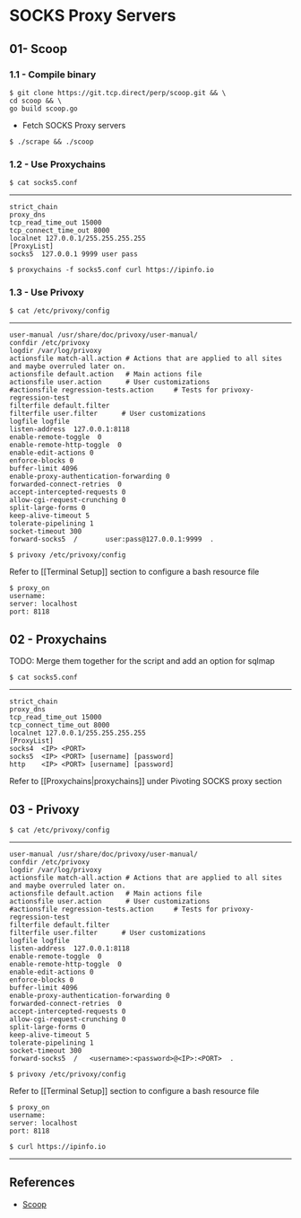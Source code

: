 # SOCKS Proxy Servers

## 01- Scoop

### 1.1 - Compile binary

```
$ git clone https://git.tcp.direct/perp/scoop.git && \
cd scoop && \
go build scoop.go
```

- Fetch SOCKS Proxy servers

`$ ./scrape && ./scoop`

### 1.2 - Use Proxychains

`$ cat socks5.conf`

---

```
strict_chain  
proxy_dns  
tcp_read_time_out 15000  
tcp_connect_time_out 8000  
localnet 127.0.0.1/255.255.255.255  
[ProxyList]  
socks5  127.0.0.1 9999 user pass
```

`$ proxychains -f socks5.conf curl https://ipinfo.io`

### 1.3 - Use Privoxy

`$ cat /etc/privoxy/config`

---

```
user-manual /usr/share/doc/privoxy/user-manual/
confdir /etc/privoxy
logdir /var/log/privoxy
actionsfile match-all.action # Actions that are applied to all sites and maybe overruled later on.
actionsfile default.action   # Main actions file
actionsfile user.action      # User customizations
#actionsfile regression-tests.action     # Tests for privoxy-regression-test
filterfile default.filter
filterfile user.filter      # User customizations
logfile logfile
listen-address  127.0.0.1:8118
enable-remote-toggle  0
enable-remote-http-toggle  0
enable-edit-actions 0
enforce-blocks 0
buffer-limit 4096
enable-proxy-authentication-forwarding 0
forwarded-connect-retries  0
accept-intercepted-requests 0
allow-cgi-request-crunching 0
split-large-forms 0
keep-alive-timeout 5
tolerate-pipelining 1
socket-timeout 300
forward-socks5  /       user:pass@127.0.0.1:9999  .
```

`$ privoxy /etc/privoxy/config`

Refer to [[Terminal Setup]] section to configure a bash resource file

```
$ proxy_on
username:
server: localhost
port: 8118
```

## 02 - Proxychains

TODO: Merge them together for the script and add an option for sqlmap

`$ cat socks5.conf`

---

```
strict_chain
proxy_dns
tcp_read_time_out 15000
tcp_connect_time_out 8000
localnet 127.0.0.1/255.255.255.255
[ProxyList]
socks4  <IP> <PORT>
socks5  <IP> <PORT> [username] [password]
http    <IP> <PORT> [username] [password]
```

Refer to [[Proxychains|proxychains]] under Pivoting SOCKS proxy section



## 03 - Privoxy

`$ cat /etc/privoxy/config`

---

```
user-manual /usr/share/doc/privoxy/user-manual/
confdir /etc/privoxy
logdir /var/log/privoxy
actionsfile match-all.action # Actions that are applied to all sites and maybe overruled later on.
actionsfile default.action   # Main actions file
actionsfile user.action      # User customizations
#actionsfile regression-tests.action     # Tests for privoxy-regression-test
filterfile default.filter
filterfile user.filter      # User customizations
logfile logfile
listen-address  127.0.0.1:8118
enable-remote-toggle  0
enable-remote-http-toggle  0
enable-edit-actions 0
enforce-blocks 0
buffer-limit 4096
enable-proxy-authentication-forwarding 0
forwarded-connect-retries  0
accept-intercepted-requests 0
allow-cgi-request-crunching 0
split-large-forms 0
keep-alive-timeout 5
tolerate-pipelining 1
socket-timeout 300
forward-socks5  /   <username>:<password>@<IP>:<PORT>  .
```

`$ privoxy /etc/privoxy/config`

Refer to [[Terminal Setup]] section to configure a bash resource file

```
$ proxy_on
username:
server: localhost
port: 8118
```

`$ curl https://ipinfo.io`

---
## References

- [Scoop](https://git.tcp.direct/perp/scoop)